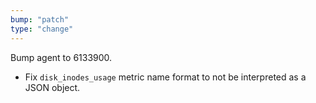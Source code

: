 ```yaml
---
bump: "patch"
type: "change"
---
```


Bump agent to 6133900.

- Fix `disk_inodes_usage` metric name format to not be interpreted as a JSON object.
